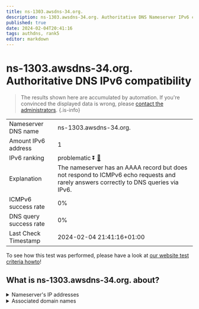 ```yaml
---
title: ns-1303.awsdns-34.org.
description: ns-1303.awsdns-34.org. Authoritative DNS Nameserver IPv6 compatibility
published: true
date: 2024-02-04T20:41:16
tags: authdns, rank5
editor: markdown
---
```


# ns-1303.awsdns-34.org. Authoritative DNS IPv6 compatibility

> The results shown here are accumulated by automation. If you're convinced the displayed data is wrong, please [contact the administrators](/howto/chat). 
{.is-info}




|   |   |
| - | - |
| Nameserver DNS name | ns-1303.awsdns-34.org.
| Amount IPv6 address | 1
| IPv6 ranking | problematic :arrow_double_down: [🔗](/howto/ranking) |
| Explanation | The nameserver has an AAAA record but does not respond to ICMPv6 echo requests and rarely answers correctly to DNS queries via IPv6. |
| ICMPv6 success rate | 0%|
| DNS query success rate | 0% |
| Last Check Timestamp | 2024-02-04 21:41:16+01:00 |

To see how this test was performed, please have a look at [our website test criteria howto](/howto/testcriteria/authdns)!


## What is ns-1303.awsdns-34.org. about?




<details>
<summary>Nameserver's IP addresses</summary>

2600:9000:5305:1700::1

</details>



<details>
<summary>Associated domain names</summary>

soundcloud.com

</details>
